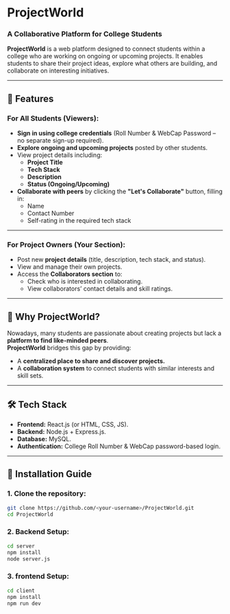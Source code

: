 # ProjectWorld  

### A Collaborative Platform for College Students  

**ProjectWorld** is a web platform designed to connect students within a college who are working on ongoing or upcoming projects. It enables students to share their project ideas, explore what others are building, and collaborate on interesting initiatives.

---

## 🚀 Features  

### For All Students (Viewers):
- **Sign in using college credentials** (Roll Number & WebCap Password – no separate sign-up required).
- **Explore ongoing and upcoming projects** posted by other students.
- View project details including:
  - **Project Title**  
  - **Tech Stack**  
  - **Description**  
  - **Status (Ongoing/Upcoming)**  
- **Collaborate with peers** by clicking the **"Let's Collaborate"** button, filling in:
  - Name  
  - Contact Number  
  - Self-rating in the required tech stack  

---

### For Project Owners (Your Section):
- Post new **project details** (title, description, tech stack, and status).
- View and manage their own projects.
- Access the **Collaborators section** to:
  - Check who is interested in collaborating.
  - View collaborators’ contact details and skill ratings.

---

## 🎯 Why ProjectWorld?
Nowadays, many students are passionate about creating projects but lack a **platform to find like-minded peers**.  
**ProjectWorld** bridges this gap by providing:  
- A **centralized place to share and discover projects.**  
- A **collaboration system** to connect students with similar interests and skill sets.  

---

## 🛠️ Tech Stack  
- **Frontend:** React.js (or HTML, CSS, JS).  
- **Backend:** Node.js + Express.js.  
- **Database:** MySQL.  
- **Authentication:** College Roll Number & WebCap password-based login.  

---

## 📌 Installation Guide  

### 1. Clone the repository:  
```bash
git clone https://github.com/<your-username>/ProjectWorld.git
cd ProjectWorld
```

### 2. Backend Setup:
```bash
cd server
npm install
node server.js
```
### 3. frontend Setup:
```bash
cd client
npm install
npm run dev
```
